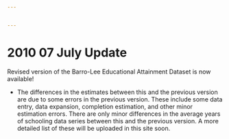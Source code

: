 ```yaml
---


---
```


<h1 id="july-update">2010 07 July Update</h1>
<p>Revised version of the Barro-Lee Educational Attainment Dataset is now available!</p>
<ul>
<li>
<p>The differences in the estimates between this and the previous version are due to some errors in the previous version. These include some data entry, data expansion, completion estimation, and other minor estimation errors. There are only minor differences in the average years of schooling data series between this and the previous version. A more detailed list of these will be uploaded in this site soon.</p>
</li>

</ul>

